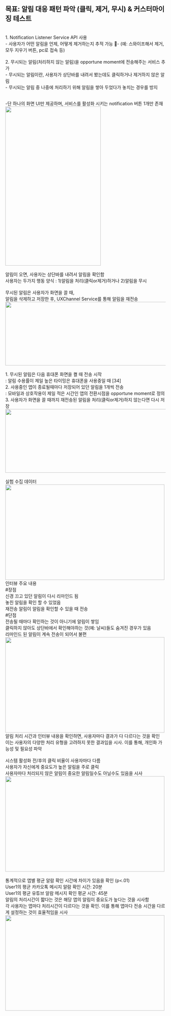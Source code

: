## 목표: 알림 대응 패턴 파악 (클릭, 제거, 무시) & 커스터마이징 테스트

<br/>1. Notification Listener Service API 사용
<br/>- 사용자가 어떤 알림을 언제, 어떻게 제거하는지 추적 가능 - (예: 스와이프해서 제거, 모두 지우기 버튼, pc로 접속 등)
<br/>
<br/>2. 무시되는 알림(처리하지 않는 알림)을 opportune moment에 전송해주는 서비스 추가
<br/>- 무시되는 알림이란, 사용자가 상단바를 내려서 봤는데도 클릭하거나 제거하지 않은 알림
<br/>- 무시되는 알림 중 나중에 처리하기 위해 알림을 쌓아 두었다가 놓치는 경우를 방지

<br/>-단 하나의 화면 UI만 제공하며, 서비스를 활성화 시키는 notification 버튼 1개만 존재
<br/> <img src=https://github.com/user-attachments/assets/ecc1647a-669e-47a6-8d9c-0c7362396094 width="300" height="500"/>
<br/>
<br/>알림이 오면, 사용자는 상단바를 내려서 알림을 확인함
<br/>사용자는 두가지 행동 양식 : 1)알림을 처리(클릭or제거)하거나 2)알림을 무시
<br/>
<br/>무시된 알림은 사용자가 화면을 끌 때, 
<br/>알림을 삭제하고 저장한 후, UXChannel Service를 통해 알림을 재전송
<br/> <img src=https://github.com/user-attachments/assets/6af67fdd-6ead-4057-a364-66f1fe74c520 width="900" height="200"/>
<br/>
<br/>1. 무시된 알림은 다음 휴대폰 화면을 켤 때 전송 시작
<br/>: 알림 수용률이 제일 높은 타이밍은 휴대폰을 사용중일 때 [34]
<br/>2. 사용중인 앱이 종료될때마다 저장되어 있던 알림을 1개씩 전송 
<br/>: 모바일과 상호작용이 제일 적은 시간인 앱의 전환시점을 opportune moment로 정의
<br/>3. 사용자가 화면을 끌 때까지 재전송된 알림을 처리(클릭or제거)하지 않는다면 다시 저장
<br/> <img src=https://github.com/user-attachments/assets/3359f87e-db2d-4915-a5aa-08e255e0c87b width="600" height="200"/>
<br/>
<br/> 실험 수집 데이터
<br/> <img src=https://github.com/user-attachments/assets/1e002e61-e741-4acb-ad6a-6bc8a1f1c15c width="500" height="300"/>
<br/>인터뷰 주요 내용
<br/> #장점
<br/>신경 끄고 있던 알림이 다시 리마인드 됨
<br/>놓친 알림을 확인 할 수 있었음
<br/>재전송 알림이 알림을 확인할 수 있을 때 전송
<br/> #단점
<br/>전송될 때마다 확인하는 것이 아니기에 알림이  쌓임
<br/>클릭하지 않아도 상단바에서 확인해야하는 것(예: 날씨)들도 숨겨진 경우가 있음
<br/>리마인드 된 알림이 계속 전송이 되어서 불편
<br/> <img src=https://github.com/user-attachments/assets/f7fef6ec-1437-4cc7-8d40-59b8438c5b67 width="500" height="300"/>
<br/>알림 처리 시간과 인터뷰 내용을 확인하면, 사용자마다 결과가 다 다르다는 것을 확인 
<br/>이는 사용자의 다양한 처리 유형을 고려하지 못한 결과임을 시사. 이를 통해, 개인화 가능성 및 필요성 파악
<br/>
<br/>시스템 활성화 전/후의 클릭 비율이 사용자마다 다름
<br/>사용자가 자신에게 중요도가 높은 알림을 주로 클릭
<br/>사용자마다 처리되지 않은 알림이 중요한 알림일수도 아닐수도 있음을 시사 
<br/> <img src=https://github.com/user-attachments/assets/31ea2e2a-b6e8-4e22-83ed-50b335ee24f0 width="500" height="300"/>
<br/>
<br/>통계적으로 앱별 평균 알람 확인 시간에 차이가 있음을 확인 (p<.01)
<br/>User1의 평균 카카오톡 메시지 알람 확인 시간: 20분 
<br/>User1의 평균 유튜브 알람 메시지 확인 평균 시간: 45분
<br/>알림의 처리시간이 짧다는 것은 해당 앱의 알림이 중요도가 높다는 것을 시사함
<br/>각 사용자는 앱마다 처리시간이 다르다는 것을 확인. 이를 통해 앱마다 전송 시간을 다르게 설정하는 것이 효율적임을 시사
<br/> <img src=https://github.com/user-attachments/assets/8a8f85a3-77d7-4ab8-9225-f2dd7ef66529 width="500" height="300"/>

